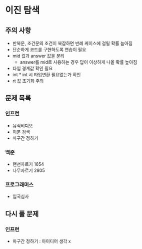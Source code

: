 # 이진 탐색

## 주의 사항
- 반복문, 조건문의 조건이 복잡하면 반례 케이스에 걸릴 확률 높아짐
- 단순하게 코드를 구현하도록 연습이 필요
- mid 값과 answer 값을 분리 
  - answer를 mid로 사용하는 경우 답이 이상하게 나올 확률 높아짐
- 타입 경계값 확인 필요
- int * int 시 타입변환 필요없는가 확인
- rt 값 초기화 주의

## 문제 목록
### 인프런
- 뮤직비디오
- 이분 검색
- 마구간 정하기
### 백준
- 랜선자르기 1654
- 나무자르기 2805
### 프로그래머스
- 입국심사
## 다시 풀 문제
### 인프런
- 마구간 정하기 : 아이디어 생각 x